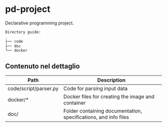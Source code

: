 # pd-project

Declarative programming project.

```bash
Directory guide:
.
├── code
├── doc
└── docker
```

## Contenuto nel dettaglio

| Path                  | Description                                                     |
| --------------------- | --------------------------------------------------------------- |
| code/script/parser.py | Code for parsing input data                                     |
| docker/\*             | Docker files for creating the image and container               |
| doc/                  | Folder containing documentation, specifications, and info files |
